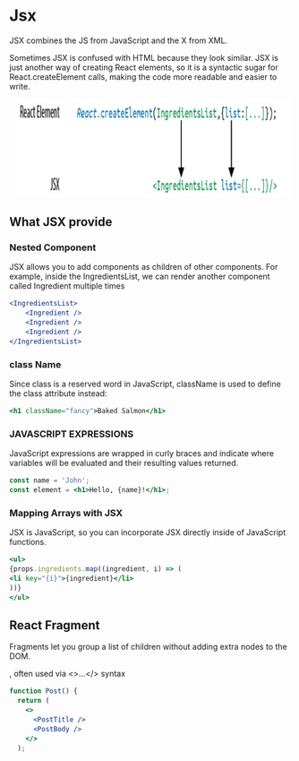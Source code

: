# Jsx #

JSX combines the JS from JavaScript and the X from XML. 

Sometimes JSX is confused with HTML because they look similar. 
JSX is just another way of creating React elements, so it is a syntactic sugar for React.createElement calls, making the code more readable and easier to write.


![Alt Text](asset/img.png)


## What JSX provide ##

### Nested Component ###

JSX allows you to add components as children of other components.
For example, inside the IngredientsList, we can render another
component called Ingredient multiple times

```jsx
<IngredientsList>
    <Ingredient />
    <Ingredient />
    <Ingredient />
</IngredientsList>

```

### class Name ###

Since class is a reserved word in JavaScript, className is used to
define the class attribute instead:

```jsx
<h1 className="fancy">Baked Salmon</h1>
```

### JAVASCRIPT EXPRESSIONS ###

JavaScript expressions are wrapped in curly braces and indicate where
variables will be evaluated and their resulting values returned.

```jsx
const name = 'John';
const element = <h1>Hello, {name}!</h1>;
```

### Mapping Arrays with JSX ###

JSX is JavaScript, so you can incorporate JSX directly inside of
JavaScript functions.

```jsx
<ul>
{props.ingredients.map((ingredient, i) => (
<li key="{i}">{ingredient}</li>
))}
</ul>
```


## React Fragment ##

Fragments let you group a list of children without adding extra nodes to the DOM.

<Fragment>, often used via <>...</> syntax

```jsx
function Post() {
  return (
    <>
      <PostTitle />
      <PostBody />
    </>
  );
```